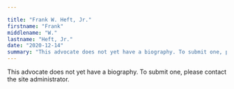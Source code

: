 ```yaml
---

title: "Frank W. Heft, Jr."
firstname: "Frank"
middlename: "W."
lastname: "Heft, Jr."
date: "2020-12-14"
summary: "This advocate does not yet have a biography. To submit one, please contact the site administrator."
---
```

This advocate does not yet have a biography. To submit one, please contact the site administrator.

